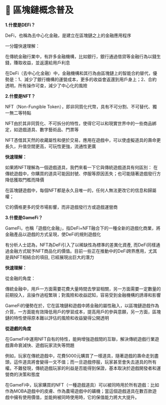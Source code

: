 # 🚀 區塊鏈概念普及

**1.什麼是DEFi？**

DeFi，也稱為去中心化金融，是建立在區塊鏈之上的金融應用程序

一分鐘快速理解：

在傳統金融行業中，有許多金融機構，比如銀行，銀行通過借貸等金融行為以錢生錢，賺取收益，並返還給用戶利息

在DeFi（去中心化金融）中，金融機構和其行為由區塊鏈上的智能合約替代，優勢是：1、減少了銀行機構的運營成本，更多的收益會返還到用戶身上；2、合約透明，所有操作可查，減少了中心化的風險

**2.什麼是NFT？**

NFT（Non-Fungible Token），即非同質化代幣，具有不可分割、不可替代、獨一無二等特點

NFT由於其非同質化、不可拆分的特性，使得它可以和現實世界中的一些商品綁定，如遊戲道具、數字藝術品、門票等

NFT憑借其天然的收藏屬性和便於交易，應用在遊戲中，可以使虛擬道具的壽命更長久，升值空間更高，可玩性更強，流通性更廣

**快速理解：**

如果將NFT理解為一個遊戲道具，我們來看一下它與傳統遊戲道具有何區別： 在傳統遊戲中，你購買的道具可能因封號、停服等原因丟失；也可能隨著遊戲發行方降低獲取門檻而降價

在區塊鏈遊戲中，每個NFT都是永久且唯一的，任何人無法更改它的信息和歸屬權；

它的價格更多的受市場影響，而非遊戲發行方或遊戲運營商

**3.什麼是GameFi？**

GameFi，也稱「遊戲化金融」，指DeFi+NFT融合下的一種全新的遊戲化商業，將金融產品以遊戲的方式呈現，使DeFi的規則遊戲化

有分析人士認為，NFT為DeFi引入了以稀缺性為標準的差異化資產, 而DeFi同樣通過金融方式賦予NFT商品化的價值。目前一些正在推動中的DeFi跨界應用，尤其是與NFT相結合的項目, 已經展現出巨大的潛力

**快速理解：**

從金融的角度：

傳統金融中，用戶一方面需要花費大量時間去學習相關，另一方面需要一定數量的前期投入，且操作過程繁瑣；對風險和收益認知，容易受到金融機構的誘導和影響

GameFi的優勢在於，它在區塊鏈和遊戲中將金融的屬性融入，以區塊鏈遊戲作為介質，一方面能有效降低用戶的學習成本，提高用戶的參與意願，另一方面，區塊鏈的特性使得原本難以評估的風險和收益變得公開透明

**從遊戲的角度**

在GameFi中運用NFT自有的特性，能夠增強遊戲間的互聯，解決傳統遊戲行業遊戲壽命衰減快、遊戲玩家流失等問題

例如，玩家在傳統遊戲中，花費5000元購買了一樣道具，隨著遊戲的壽命走到盡頭，這件道具將會變得一文不值；而一旦遊戲停服，玩家甚至會失去道具的所有權。不難發現，傳統遊戲玩家的利益是否能得到保證，基本取決於遊戲開發者和運營商的決策和態度

在GameFi中，玩家購買的NFT（一種遊戲道具）可以被同時用於所有遊戲：比如作為MOBA遊戲中的皮膚、作為農場遊戲中的礦機；當這個遊戲道具在數百款遊戲中擁有使用價值，並能夠被同時使用時，它的保值能力將大大提升。
